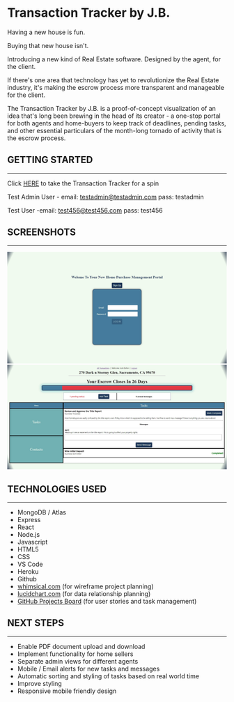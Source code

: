 # Transaction Tracker by J.B.

Having a new house is fun.

Buying that new house isn't.

Introducing a new kind of Real Estate software.  Designed by the agent, for the client.

If there's one area that technology has yet to revolutionize the Real Estate industry, it's making the escrow process more transparent and manageable for the client.

The Transaction Tracker by J.B. is a proof-of-concept visualization of an idea that's long been brewing in the head of its creator - a one-stop portal for both agents and home-buyers to keep track of deadlines, pending tasks, and other essential particulars of the month-long tornado of activity that is the escrow process.

## GETTING STARTED
---

Click [HERE](https://transaction-tracker-by-jb.herokuapp.com/) to take the Transaction Tracker for a spin

Test Admin User -
email: testadmin@testadmin.com
pass: testadmin

Test User -email: test456@test456.com pass: test456

## SCREENSHOTS
---
<img src='./public/transactiontracker1.jpg'>
<img src='./public/transactiontracker2.jpg'>

## TECHNOLOGIES USED
---
- MongoDB / Atlas
- Express
- React
- Node.js
- Javascript
- HTML5
- CSS
- VS Code
- Heroku
- Github
- [whimsical.com](https://whimsical.com/transaction-tracker-T5xWzXHVaNj61DKSWs8JRV) (for wireframe project planning)
- [lucidchart.com](https://lucid.app/lucidchart/19c81991-1439-42e6-8feb-869f6df11e94/edit?invitationId=inv_da3484cd-5125-401d-a07c-2a682adf6ee4) (for data relationship planning)
- [GitHub Projects Board](https://github.com/jathos/Portfolio-Project-4___HomeBuyer-Transaction-Tracker/projects/1) (for user stories and task management)

## NEXT STEPS
---
- Enable PDF document upload and download
- Implement functionality for home sellers
- Separate admin views for different agents
- Mobile / Email alerts for new tasks and messages
- Automatic sorting and styling of tasks based on real world time
- Improve styling
- Responsive mobile friendly design


